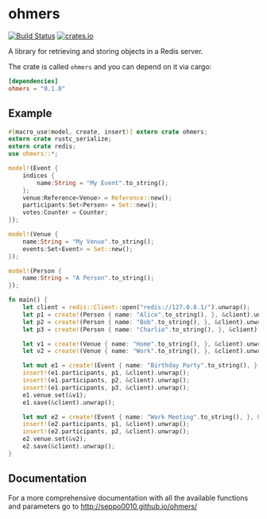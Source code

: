 # ohmers

[![Build Status](https://travis-ci.org/seppo0010/ohmers.svg?branch=master)](https://travis-ci.org/seppo0010/ohmers)
[![crates.io](http://meritbadge.herokuapp.com/ohmers)](https://crates.io/crates/ohmers)

A library for retrieving and storing objects in a Redis server.

The crate is called `ohmers` and you can depend on it via cargo:

```toml
[dependencies]
ohmers = "0.1.0"
```

## Example

```rust
#[macro_use(model, create, insert)] extern crate ohmers;
extern crate rustc_serialize;
extern crate redis;
use ohmers::*;

model!(Event {
    indices {
        name:String = "My Event".to_string();
    };
    venue:Reference<Venue> = Reference::new();
    participants:Set<Person> = Set::new();
    votes:Counter = Counter;
});

model!(Venue {
    name:String = "My Venue".to_string();
    events:Set<Event> = Set::new();
});

model!(Person {
    name:String = "A Person".to_string();
});

fn main() {
    let client = redis::Client::open("redis://127.0.0.1/").unwrap();
    let p1 = create!(Person { name: "Alice".to_string(), }, &client).unwrap();
    let p2 = create!(Person { name: "Bob".to_string(), }, &client).unwrap();
    let p3 = create!(Person { name: "Charlie".to_string(), }, &client).unwrap();

    let v1 = create!(Venue { name: "Home".to_string(), }, &client).unwrap();
    let v2 = create!(Venue { name: "Work".to_string(), }, &client).unwrap();

    let mut e1 = create!(Event { name: "Birthday Party".to_string(), }, &client).unwrap();
    insert!(e1.participants, p1, &client).unwrap();
    insert!(e1.participants, p2, &client).unwrap();
    insert!(e1.participants, p3, &client).unwrap();
    e1.venue.set(&v1);
    e1.save(&client).unwrap();

    let mut e2 = create!(Event { name: "Work Meeting".to_string(), }, &client).unwrap();
    insert!(e2.participants, p1, &client).unwrap();
    insert!(e2.participants, p2, &client).unwrap();
    e2.venue.set(&v2);
    e2.save(&client).unwrap();
}
```

## Documentation

For a more comprehensive documentation with all the available functions and
parameters go to http://seppo0010.github.io/ohmers/
